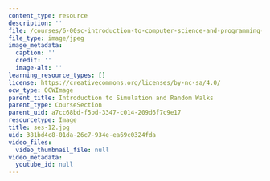 ```yaml
---
content_type: resource
description: ''
file: /courses/6-00sc-introduction-to-computer-science-and-programming-spring-2011/381bd4c801da26c7934eea69c0324fda_ses-12.jpg
file_type: image/jpeg
image_metadata:
  caption: ''
  credit: ''
  image-alt: ''
learning_resource_types: []
license: https://creativecommons.org/licenses/by-nc-sa/4.0/
ocw_type: OCWImage
parent_title: Introduction to Simulation and Random Walks
parent_type: CourseSection
parent_uid: a7cc68bd-f5bd-3347-c014-209d6f7c9e17
resourcetype: Image
title: ses-12.jpg
uid: 381bd4c8-01da-26c7-934e-ea69c0324fda
video_files:
  video_thumbnail_file: null
video_metadata:
  youtube_id: null
---
```

